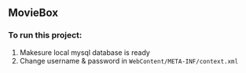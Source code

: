 ## MovieBox

### To run this project:
1. Makesure local mysql database is ready
2. Change username & password in `WebContent/META-INF/context.xml`